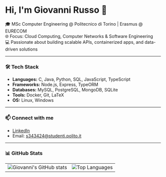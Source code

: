 # Hi, I'm Giovanni Russo 👋

🎓 MSc Computer Engineering @ Politecnico di Torino | Erasmus @ EURECOM  
🌐 Focus: Cloud Computing, Computer Networks & Software Engineering  
💻 Passionate about building scalable APIs, containerized apps, and data-driven solutions

---

### 🛠️ Tech Stack
- **Languages:** C, Java, Python, SQL, JavaScript, TypeScript  
- **Frameworks:** Node.js, Express, TypeORM  
- **Databases:** MySQL, PostgreSQL, MongoDB, SQLite  
- **Tools:** Docker, Git, LaTeX  
- **OS:** Linux, Windows

---


### 📫 Connect with me
- [LinkedIn](https://www.linkedin.com/in/giovanni-russo-669302210/)  
- Email: s343424@studenti.polito.it

---

### 📊 GitHub Stats
<table>
<tr>
  <td>
    <img src="https://github-readme-stats.vercel.app/api?username=GiovanniRusso2002&show_icons=true&theme=radical" alt="Giovanni's GitHub stats" />
  </td>
  <td>
    <img src="https://github-readme-stats.vercel.app/api/top-langs/?username=GiovanniRusso2002&layout=compact&theme=radical" alt="Top Languages" />
  </td>
</tr>
</table>
